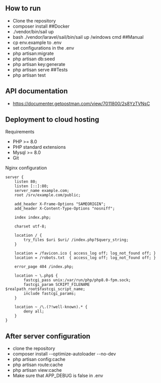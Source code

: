 ## How to run
- Clone the repository
- composer install
##Docker
- ./vendor/bin/sail up
- bash ./vendor/laravel/sail/bin/sail up    /windows cmd
##Manual
- cp env.example to .env
- set configurations in the .env
- php artisan:migrate
- php artisan db:seed
- php artisan key:generate
- php artisan serve
##Tests
- php artisan test
## API documentation
- https://documenter.getpostman.com/view/7011800/2s8YzTVNsC

## Deployment to cloud hosting
Requirements
- PHP >= 8.0
- PHP standard extensions
- Mysql >= 8.0
- Git

Nginx configuration

    server {
        listen 80;
        listen [::]:80;
        server_name example.com;
        root /srv/example.com/public;
    
        add_header X-Frame-Options "SAMEORIGIN";
        add_header X-Content-Type-Options "nosniff";
     
        index index.php;
     
        charset utf-8;
     
        location / {
            try_files $uri $uri/ /index.php?$query_string;
        }
     
        location = /favicon.ico { access_log off; log_not_found off; }
        location = /robots.txt  { access_log off; log_not_found off; }
     
        error_page 404 /index.php;
     
        location ~ \.php$ {
            fastcgi_pass unix:/var/run/php/php8.0-fpm.sock;
            fastcgi_param SCRIPT_FILENAME $realpath_root$fastcgi_script_name;
            include fastcgi_params;
        }
     
        location ~ /\.(?!well-known).* {
            deny all;
        }
    }   

## After server configuration
- clone the repository
- composer install --optimize-autoloader --no-dev
- php artisan config:cache
- php artisan route:cache
- php artisan view:cache
- Make sure that APP_DEBUG is false in .env
